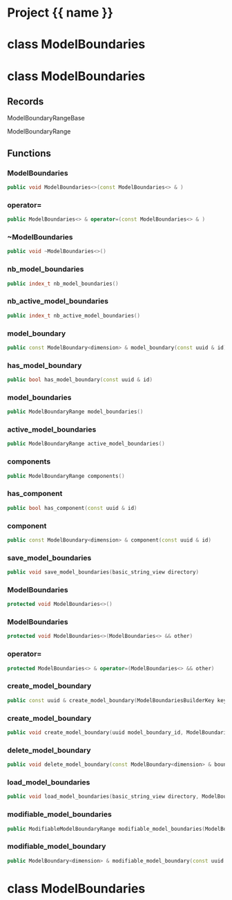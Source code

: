 <script setup>
import {useRoute} from 'vitepress'
const {path} = useRoute()
const tokens = path.split('/')
const words = tokens[2].split('-');
for (let i = 0; i < words.length; i++) {
    words[i] = words[i].charAt(0).toUpperCase() + words[i].slice(1);
    words[i] = words[i].replace('geode', 'Geode')
}
const name = words.join('-');
</script>
# Project {{ name }}

# class ModelBoundaries


# class ModelBoundaries


## Records

ModelBoundaryRangeBase

ModelBoundaryRange



## Functions

### ModelBoundaries

```cpp
public void ModelBoundaries<>(const ModelBoundaries<> & )
```


### operator=

```cpp
public ModelBoundaries<> & operator=(const ModelBoundaries<> & )
```


### ~ModelBoundaries

```cpp
public void ~ModelBoundaries<>()
```


### nb_model_boundaries

```cpp
public index_t nb_model_boundaries()
```


### nb_active_model_boundaries

```cpp
public index_t nb_active_model_boundaries()
```


### model_boundary

```cpp
public const ModelBoundary<dimension> & model_boundary(const uuid & id)
```


### has_model_boundary

```cpp
public bool has_model_boundary(const uuid & id)
```


### model_boundaries

```cpp
public ModelBoundaryRange model_boundaries()
```


### active_model_boundaries

```cpp
public ModelBoundaryRange active_model_boundaries()
```


### components

```cpp
public ModelBoundaryRange components()
```


### has_component

```cpp
public bool has_component(const uuid & id)
```


### component

```cpp
public const ModelBoundary<dimension> & component(const uuid & id)
```


### save_model_boundaries

```cpp
public void save_model_boundaries(basic_string_view directory)
```


### ModelBoundaries

```cpp
protected void ModelBoundaries<>()
```


### ModelBoundaries

```cpp
protected void ModelBoundaries<>(ModelBoundaries<> && other)
```


### operator=

```cpp
protected ModelBoundaries<> & operator=(ModelBoundaries<> && other)
```


### create_model_boundary

```cpp
public const uuid & create_model_boundary(ModelBoundariesBuilderKey key)
```


### create_model_boundary

```cpp
public void create_model_boundary(uuid model_boundary_id, ModelBoundariesBuilderKey key)
```


### delete_model_boundary

```cpp
public void delete_model_boundary(const ModelBoundary<dimension> & boundary, ModelBoundariesBuilderKey key)
```


### load_model_boundaries

```cpp
public void load_model_boundaries(basic_string_view directory, ModelBoundariesBuilderKey key)
```


### modifiable_model_boundaries

```cpp
public ModifiableModelBoundaryRange modifiable_model_boundaries(ModelBoundariesBuilderKey key)
```


### modifiable_model_boundary

```cpp
public ModelBoundary<dimension> & modifiable_model_boundary(const uuid & id, ModelBoundariesBuilderKey key)
```




# class ModelBoundaries


